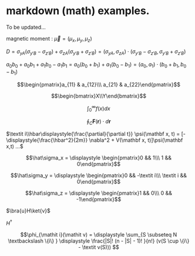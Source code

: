 # markdown (math) examples.

To be updated...

magnetic moment : $\overrightarrow{\mu} = (\mu_x, \mu_y, \mu_z)$

$D = \sigma_{yA} (\sigma_{y'B} - \sigma_{z'B}) + \sigma_{zA} (\sigma_{y'B} + \sigma_{z'B}) = (\sigma_{yA}, \sigma_{zA} ) \cdot (\sigma_{y'B} - \sigma_{z'B}, \sigma_{y'B} + \sigma_{z'B})$

$a_0b_0 + a_0b_1 + a_1b_0 - a_1b_1 = a_0(b_0 + b_1) + a_1(b_0 - b_1) = (a_0, a_1) \cdot (b_0 + b_1, b_0 - b_1)$

$$\begin{pmatrix}a_{11} & a_{12}\\\ a_{21} & a_{22}\end{pmatrix}$$

```math
\begin{bmatrix}X\\Y\end{bmatrix}
```

```math
\displaystyle \int_0^{\infty} f(x)dx
```

```math
\displaystyle \oint_C \mathbf{F}(\mathbf{r}) \cdot d\mathbf{r}
```

$\textit i\\hbar\displaystyle{\frac{\partial}{\partial t}} \psi(\mathbf x, t) = [-\displaystyle{\frac{\hbar^2}{2m}} \nabla^2 + V(\mathbf x, t)]\psi(\mathbf x,t) ...$


$$\hat\sigma_x = \displaystyle \begin{pmatrix}0 && 1\\\ 1 && 0\end{pmatrix}$$

$$\hat\sigma_y = \displaystyle \begin{pmatrix}0 && -\textit i\\\ \textit i && 0\end{pmatrix}$$

$$\hat\sigma_z = \displaystyle \begin{pmatrix}1 && 0\\\ 0 && -1\end{pmatrix}$$

$\bra{u}H\ket{v}$

$H^{\dagger}$

```math
\phi_{\mathit i}(\mathit v) = \displaystyle \sum_{S \subseteq N \textbackslash \{i\} }  \displaystyle \frac{|S|! (n - |S| - 1)! }{n!} (v(S \cup \{i\} - \textit v(S))) 
```
